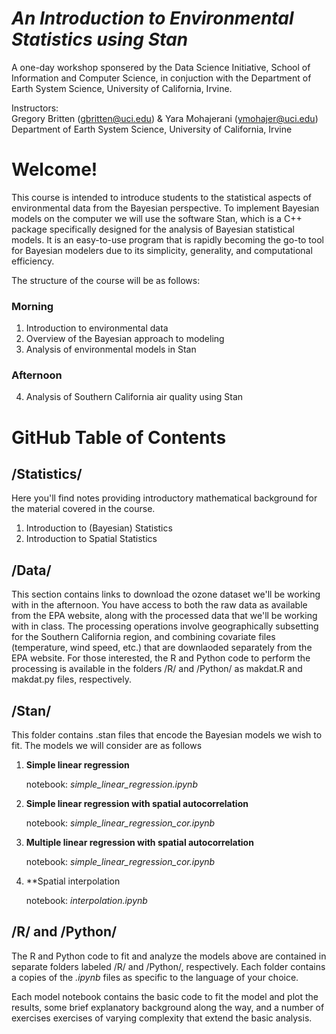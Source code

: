 # *An Introduction to Environmental Statistics using Stan*
A one-day workshop sponsered by the Data Science Initiative, School of Information and Computer Science, in conjuction with the Department of Earth System Science, University of California, Irvine.

Instructors: <br />
Gregory Britten (gbritten@uci.edu) & Yara Mohajerani (ymohajer@uci.edu) <br />
Department of Earth System Science, University of California, Irvine 

# Welcome!
This course is intended to introduce students to the statistical aspects of environmental data from the Bayesian perspective. To implement Bayesian models on the computer we will use the software Stan, which is a C++ package specifically designed for the analysis of Bayesian statistical models. It is an easy-to-use program that is rapidly becoming the go-to tool for Bayesian modelers due to its simplicity, generality, and computational efficiency. 

The structure of the course will be as follows:

### Morning
1. Introduction to environmental data
2. Overview of the Bayesian approach to modeling
3. Analysis of environmental models in Stan

### Afternoon
4. Analysis of Southern California air quality using Stan


# GitHub Table of Contents

## /Statistics/
Here you'll find notes providing introductory mathematical background for the material covered in the course. 
1. Introduction to (Bayesian) Statistics
2. Introduction to Spatial Statistics

## /Data/
This section contains links to download the ozone dataset we'll be working with in the afternoon. You have access to both the raw data as available from the EPA website, along with the processed data that we'll be working with in class. The processing operations involve geographically subsetting for the Southern California region, and combining covariate files (temperature, wind speed, etc.) that are downlaoded separately from the EPA website. For those interested, the R and Python code to perform the processing is available in the folders /R/ and /Python/ as makdat.R and makdat.py files, respectively. 

## /Stan/
This folder contains .stan files that encode the Bayesian models we wish to fit. The models we will consider are as follows

1. **Simple linear regression**

    notebook: *simple_linear_regression.ipynb*

2. **Simple linear regression with spatial autocorrelation**
    
    notebook: *simple_linear_regression_cor.ipynb*

3. **Multiple linear regression with spatial autocorrelation**

    notebook: *simple_linear_regression_cor.ipynb*

4. **Spatial interpolation

    notebook: *interpolation.ipynb*


## /R/ and /Python/
The R and Python code to fit and analyze the models above are contained in separate folders labeled /R/ and /Python/, respectively. Each folder contains a copies of the *.ipynb* files as specific to the language of your choice. 

Each model notebook contains the basic code to fit the model and plot the results, some brief explanatory background along the way, and a number of exercises exercises of varying complexity that extend the basic analysis.  
